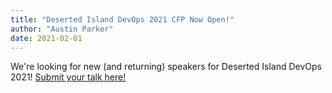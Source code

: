 ```yaml
---
title: "Deserted Island DevOps 2021 CFP Now Open!"
author: "Austin Parker"
date: 2021-02-01
---
```


We're looking for new (and returning) speakers for Deserted Island DevOps 2021! [Submit your talk here!](https://sessionize.com/deserted-island-devops-2021/)